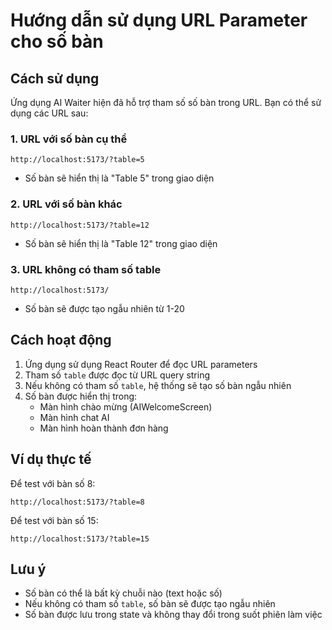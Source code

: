 # Hướng dẫn sử dụng URL Parameter cho số bàn

## Cách sử dụng

Ứng dụng AI Waiter hiện đã hỗ trợ tham số số bàn trong URL. Bạn có thể sử dụng các URL sau:

### 1. URL với số bàn cụ thể

```
http://localhost:5173/?table=5
```

- Số bàn sẽ hiển thị là "Table 5" trong giao diện

### 2. URL với số bàn khác

```
http://localhost:5173/?table=12
```

- Số bàn sẽ hiển thị là "Table 12" trong giao diện

### 3. URL không có tham số table

```
http://localhost:5173/
```

- Số bàn sẽ được tạo ngẫu nhiên từ 1-20

## Cách hoạt động

1. Ứng dụng sử dụng React Router để đọc URL parameters
2. Tham số `table` được đọc từ URL query string
3. Nếu không có tham số `table`, hệ thống sẽ tạo số bàn ngẫu nhiên
4. Số bàn được hiển thị trong:
   - Màn hình chào mừng (AIWelcomeScreen)
   - Màn hình chat AI
   - Màn hình hoàn thành đơn hàng

## Ví dụ thực tế

Để test với bàn số 8:

```
http://localhost:5173/?table=8
```

Để test với bàn số 15:

```
http://localhost:5173/?table=15
```

## Lưu ý

- Số bàn có thể là bất kỳ chuỗi nào (text hoặc số)
- Nếu không có tham số `table`, số bàn sẽ được tạo ngẫu nhiên
- Số bàn được lưu trong state và không thay đổi trong suốt phiên làm việc
